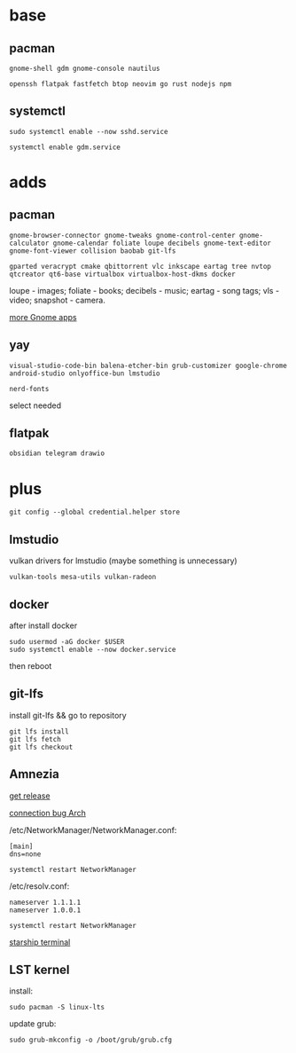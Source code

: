 # base

## pacman

```
gnome-shell gdm gnome-console nautilus
```
```
openssh flatpak fastfetch btop neovim go rust nodejs npm
```

## systemctl
```
sudo systemctl enable --now sshd.service
```

```
systemctl enable gdm.service
```  

# adds

## pacman

```
gnome-browser-connector gnome-tweaks gnome-control-center gnome-calculator gnome-calendar foliate loupe decibels gnome-text-editor gnome-font-viewer collision baobab git-lfs
```

```
gparted veracrypt cmake qbittorrent vlc inkscape eartag tree nvtop qtcreator qt6-base virtualbox virtualbox-host-dkms docker 
```

loupe - images;
foliate - books;
decibels - music;
eartag - song tags;
vls - video;
snapshot - camera.


[more Gnome apps](https://apps.gnome.org/)

## yay

```
visual-studio-code-bin balena-etcher-bin grub-customizer google-chrome android-studio onlyoffice-bun lmstudio
```

```
nerd-fonts 
```
select needed

## flatpak
```
obsidian telegram drawio
```


# plus

```
git config --global credential.helper store
```

## lmstudio
vulkan drivers for lmstudio (maybe something is unnecessary)
```
vulkan-tools mesa-utils vulkan-radeon
```

## docker
after install docker
```
sudo usermod -aG docker $USER
sudo systemctl enable --now docker.service
```
then reboot

## git-lfs
install git-lfs && go to repository
```
git lfs install
git lfs fetch
git lfs checkout
```

## Amnezia

[get release](https://github.com/amnezia-vpn/amnezia-client/releases)

[connection bug Arch](https://github.com/amnezia-vpn/amnezia-client/issues/792#issuecomment-2090598218)

/etc/NetworkManager/NetworkManager.conf:
```
[main]
dns=none
```

```
systemctl restart NetworkManager
``` 

/etc/resolv.conf:
```
nameserver 1.1.1.1
nameserver 1.0.0.1
```

```
systemctl restart NetworkManager
```




[starship terminal](https://starship.rs/)

## LST kernel
install:
```
sudo pacman -S linux-lts
```
update grub:
```
sudo grub-mkconfig -o /boot/grub/grub.cfg
```
